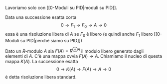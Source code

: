 Lavoriamo solo con [[0-Moduli su PID|moduli su PID]].

Data una successione esatta corta$$0\to F_1\to F_0\to A\to 0$$essa è una risoluzione libera di $A$ se $F_0$ è libero (e quindi anche $F_1$ libero [[0-Moduli su PID|perché siamo su PID]])

Dato un $R$-modulo $A$ sia $F(A)=R^{\oplus A}$ il modulo libero generato dagli elementi di $A$. C'è una mappa ovvia $F(A)\to A$. Chiamiamo il nucleo di questa mappa $K(A)$. La successione esatta$$0\to K(A)\to F(A)\to A\to 0$$è detta risoluzione libera standard.